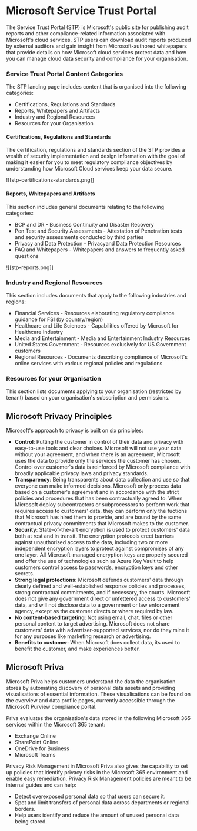 # Microsoft Service Trust Portal
The Service Trust Portal (STP) is Microsoft's public site for publishing audit reports and other compliance-related information associated with Microsoft's cloud services. STP users can download audit reports produced by external auditors and gain insight from Microsoft-authored whitepapers that provide details on how Microsoft cloud services protect data and how you can manage cloud data security and compliance for your organisation.

### Service Trust Portal Content Categories
The STP landing page includes content that is organised into the following categories:

* Certifications, Regulations and Standards
* Reports, Whitepapers and Artifacts
* Industry and Regional Resources
* Resources for your Organisation

#### Certifications, Regulations and Standards
The certification, regulations and standards section of the STP provides a wealth of security implementation and design information with the goal of making it easier for you to meet regulatory compliance objectives by understanding how Microsoft Cloud services keep your data secure.

![[stp-certifications-standards.png]]

#### Reports, Whitepapers and Artifacts
This section includes general documents relating to the following categories:

* BCP and DR - Business Continuity and Disaster Recovery
* Pen Test and Security Assessments - Attestation of Penetration tests and security assessments conducted by third parties
* Privacy and Data Protection - Privacyand Data Protection Resources
* FAQ and Whitepapers - Whitepapers and answers to frequently asked questions

![[stp-reports.png]]

### Industry and Regional Resources
This section includes documents that apply to the following industries and regions:

* Financial Services - Resources elaborating regulatory compliance guidance for FSI (by country/region)
* Healthcare and Life Sciences - Capabilities offered by Microsoft for Healthcare Industry
* Media and Entertainment - Media and Entertainment Industry Resources
* United States Government - Resources exclusively for US Government customers
* Regional Resources - Documents describing compliance of Microsoft's online services with various regional policies and regulations

### Resources for your Organisation
This section lists documents applying to your organisation (restricted by tenant) based on your organisation's subscription and permissions.

## Microsoft Privacy Principles
Microsoft's approach to privacy is built on six principles:

* **Control**: Putting the customer in control of their data and privacy with easy-to-use tools and clear choices. Microsoft will not use your data without your agreement, and when there is an agreement, Microsoft uses the data to provide only the services the customer has chosen. Control over customer's data is reinforced by Microsoft compliance with broadly applicable privacy laws and privacy standards.
* **Transparency**: Being transparents about data collection and use so that everyone can make informed decisions. Microsoft only process data based on a customer's agreement and in accordance with the strict policies and procedures that has been contractually agreed to. When Microsoft deploy subcontractors or subprocessors to perform work that requires access to customers' data, they can perform only the fuctions that Microsoft has hired them to provide, and are bound by the same contractual privacy commitments that Microsoft makes to the customer. 
* **Security**: State-of-the-art encryption is used to protect customers' data both at rest and in transit. The encryption protocols erect barriers against unauthorised access to the data, including two or more independent encryption layers to protect against compromises of any one layer. All Microsoft-managed encryption keys are properly secured and offer the use of technologies such as Azure Key Vault to help customers control access to passwords, encryption keys and other secrets.
* **Strong legal protections**: Microsoft defends customers' data through clearly defined and well-established response policies and processes, strong contractual commitments, and if necessary, the courts. Microsoft does not give any government direct or unfettered access to customers' data, and will not disclose data to a government or law enforcement agency, except as the customer directs or where required by law.
* **No content-based targeting**: Not using email, chat, files or other personal content to target advertising. Microsoft does not share customers' data with advertiser-supported services, nor do they mine it for any purposes like marketing research or advertising.
* **Benefits to customer**: When Microsoft does collect data, its used to benefit the customer, and make experiences better.

## Microsoft Priva
Microsoft Priva helps customers understand the data the organisation stores by automating discovery of personal data assets and providing visualisations of essential information. These visualisations can be found on the overview and data profile pages, currently accessible through the Microsoft Purview compliance portal.

Priva evaluates the organisation's data stored in the following Microsoft 365 services within the Microsoft 365 tenant:

* Exchange Online
* SharePoint Online
* OneDrive for Business
* Microsoft Teams

Privacy Risk Management in Microsoft Priva also gives the capability to set up policies that identify privacy risks in the Microsoft 365 environment and enable easy remediation. Privacy Risk Management policies are meant to be internal guides and can help:

* Detect overexposed personal data so that users can secure it.
* Spot and limit transfers of personal data across departments or regional borders.
* Help users identify and reduce the amount of unused personal data being stored.

